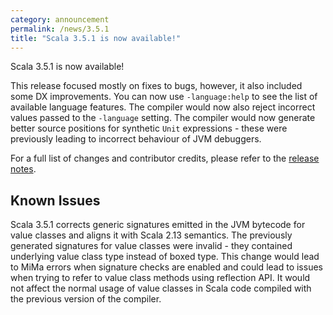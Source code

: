 ```yaml
---
category: announcement
permalink: /news/3.5.1
title: "Scala 3.5.1 is now available!"
---
```

Scala 3.5.1 is now available!

This release focused mostly on fixes to bugs, however, it also included some DX improvements.
You can now use `-language:help` to see the list of available language features. The compiler would now also reject incorrect values passed to the `-language` setting.
The compiler would now generate better source positions for synthetic `Unit` expressions - these were previously leading to incorrect behaviour of JVM debuggers.

For a full list of changes and contributor credits, please refer to the [release notes](https://github.com/scala/scala3/releases/tag/3.5.1).

## Known Issues

Scala 3.5.1 corrects generic signatures emitted in the JVM bytecode for value classes and aligns it with Scala 2.13 semantics.
The previously generated signatures for value classes were invalid - they contained underlying value class type instead of boxed type. This change would lead to MiMa errors when signature checks are enabled and could lead to issues when trying to refer to value class methods using reflection API. It would not affect the normal usage of value classes in Scala code compiled with the previous version of the compiler.

